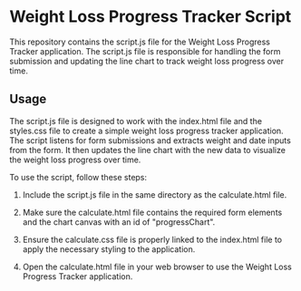 # Weight Loss Progress Tracker Script

This repository contains the script.js file for the Weight Loss Progress Tracker application. The script.js file is responsible for handling the form submission and updating the line chart to track weight loss progress over time.

## Usage

The script.js file is designed to work with the index.html file and the styles.css file to create a simple weight loss progress tracker application. The script listens for form submissions and extracts weight and date inputs from the form. It then updates the line chart with the new data to visualize the weight loss progress over time.

To use the script, follow these steps:

1. Include the script.js file in the same directory as the calculate.html file.

2. Make sure the calculate.html file contains the required form elements and the chart canvas with an id of "progressChart".

3. Ensure the calculate.css file is properly linked to the index.html file to apply the necessary styling to the application.

4. Open the calculate.html file in your web browser to use the Weight Loss Progress Tracker application.
